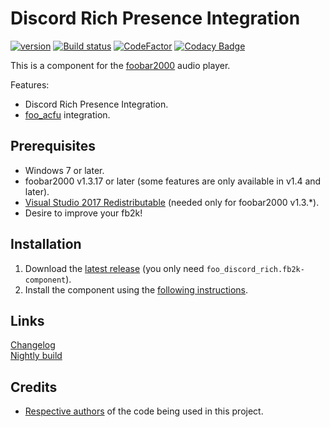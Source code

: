 # Discord Rich Presence Integration
[![version][version_badge]][changelog] [![Build status][appveyor_badge]](https://ci.appveyor.com/project/TheQwertiest/foo-discord-rich/branch/master) [![CodeFactor][codefactor_badge]](https://www.codefactor.io/repository/github/theqwertiest/foo_discord_rich/overview/master) [![Codacy Badge][codacy_badge]](https://app.codacy.com/app/qwertiest/foo_discord_rich?utm_source=github.com&utm_medium=referral&utm_content=TheQwertiest/foo_discord_rich&utm_campaign=Badge_Grade_Dashboard) 

This is a component for the [foobar2000](https://www.foobar2000.org) audio player.

Features:
- Discord Rich Presence Integration.
- [foo_acfu](https://acfu.3dyd.com) integration.

## Prerequisites

 - Windows 7 or later.
 - foobar2000 v1.3.17 or later (some features are only available in v1.4 and later).
 - [Visual Studio 2017 Redistributable](https://aka.ms/vs/15/release/vc_redist.x86.exe) (needed only for foobar2000 v1.3.*).
 - Desire to improve your fb2k!

## Installation

1. Download the [latest release](https://github.com/TheQwertiest/foo_discord_rich/releases/latest) (you only need `foo_discord_rich.fb2k-component`).
1. Install the component using the [following instructions](http://wiki.hydrogenaud.io/index.php?title=Foobar2000:How_to_install_a_component).

## Links
[Changelog][changelog]  
[Nightly build](https://ci.appveyor.com/api/projects/theqwertiest/foo-discord-rich/artifacts/_result%2FWin32_Release%2Ffoo_discord_rich.fb2k-component?branch=master&job=Configuration%3A%20Release)

## Credits
- [Respective authors](THIRD_PARTY_NOTICES.md) of the code being used in this project.

[changelog]: CHANGELOG.md
[version_badge]: https://img.shields.io/github/release/theqwertiest/foo_discord_rich.svg
[appveyor_badge]: https://ci.appveyor.com/api/projects/status/t5bhoxmfgavhq81m/branch/master?svg=true
[codacy_badge]: https://api.codacy.com/project/badge/Grade/319298ca5bd64a739d1e70e3e27d59ab
[codefactor_badge]: https://www.codefactor.io/repository/github/theqwertiest/foo_discord_rich/badge/master
